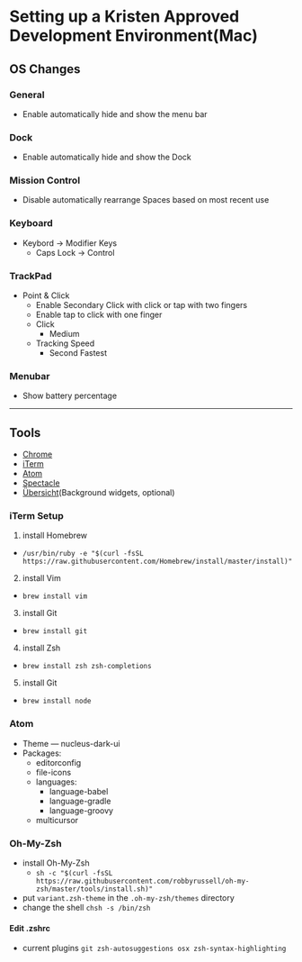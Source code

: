 # Setting up a Kristen Approved Development Environment(Mac)

## OS Changes
### General
- Enable automatically hide and show the menu bar

### Dock
- Enable automatically hide and show the Dock

### Mission Control
- Disable automatically rearrange Spaces based on most recent use

### Keyboard
- Keybord -> Modifier Keys
  - Caps Lock -> Control

### TrackPad
- Point & Click
  - Enable Secondary Click with click or tap with two fingers
  - Enable tap to click with one finger
  - Click
    - Medium
  - Tracking Speed
    - Second Fastest

### Menubar
- Show battery percentage
___

## Tools
- [Chrome](www.google.com/chrome)
- [iTerm](https://www.iterm2.com/downloads.html)
- [Atom](https://atom.io/)
- [Spectacle](https://www.spectacleapp.com/)
- [Übersicht](http://tracesof.net/uebersicht-widgets/)(Background widgets, optional)

### iTerm Setup
1. install Homebrew  
  - `
  /usr/bin/ruby -e "$(curl -fsSL https://raw.githubusercontent.com/Homebrew/install/master/install)"
`
2. install Vim
  - `brew install vim`
3. install Git
  - `brew install git`
4. install Zsh
  - `brew install zsh zsh-completions`
5. install Git
  - `brew install node`

### Atom
- Theme — nucleus-dark-ui
- Packages:
  - editorconfig
  - file-icons
  - languages:
    - language-babel
    - language-gradle
    - language-groovy
  - multicursor

### Oh-My-Zsh
- install Oh-My-Zsh
  - `sh -c "$(curl -fsSL https://raw.githubusercontent.com/robbyrussell/oh-my-zsh/master/tools/install.sh)"`  
- put  `variant.zsh-theme` in the `.oh-my-zsh/themes` directory
- change the shell `chsh -s /bin/zsh`

#### Edit .zshrc
- current plugins `git zsh-autosuggestions osx zsh-syntax-highlighting`
